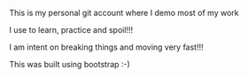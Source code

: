 This is my personal git account where I demo most of my work

I use to learn, practice and spoil!!!

I am intent on breaking things and moving very fast!!!

This was built using bootstrap :-)